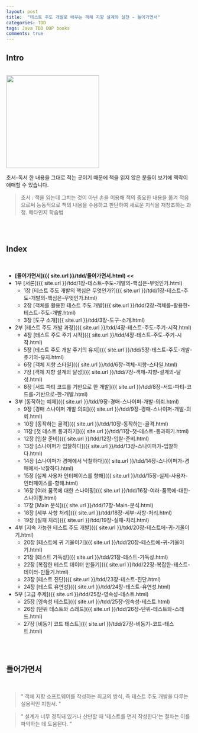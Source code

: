 ```yaml
---
layout: post
title:  "테스트 주도 개발로 배우는 객체 지향 설계와 실천 - 들어가면서"
categories: TDD
tags: Java TDD OOP books 
comments: true
---
```


## Intro
<br/>

<img src="{{ site.url }}/assets/cs/tn-ttd-oop.png" width="250" style="border: 1px solid #e9e9e9;" />

<br/>

초서-독서 한 내용을 그대로 적는 곳이기 때문에 책을 읽지 않은 분들이 보기에 맥락이 애매할 수 있습니다.
> 초서 : 책을 읽는데 그치는 것이 아닌 손을 이용해 책의 중요한 내용을 옮겨 적음으로써 
능동적으로 책의 내용을 수용하고 판단하여 새로운 지식을 재창조하는 과정. 메타인지 학습법  

<br/>    
<br/>   

## Index

<br/>

- **[들어가면서]({{ site.url }}/tdd/들어가면서.html) <<**
- 1부 [서론]({{ site.url }}/tdd/1장-테스트-주도-개발의-핵심은-무엇인가.html)
    + 1장 [테스트 주도 개발의 핵심은 무엇인가?]({{ site.url }}/tdd/1장-테스트-주도-개발의-핵심은-무엇인가.html)
    + 2장 [객체를 활용한 테스트 주도 개발]({{ site.url }}/tdd/2장-객체를-활용한-테스트-주도-개발.html)
    + 3장 [도구 소개]({{ site.url }}/tdd/3장-도구-소개.html)
- 2부 [테스트 주도 개발 과정]({{ site.url }}/tdd/4장-테스트-주도-주기-시작.html)
    + 4장 [테스트 주도 주기 시작]({{ site.url }}/tdd/4장-테스트-주도-주기-시작.html)
    + 5장 [테스트 주도 개발 주기의 유지]({{ site.url }}/tdd/5장-테스트-주도-개발-주기의-유지.html)
    + 6장 [객체 지향 스타일]({{ site.url }}/tdd/6장-객체-지향-스타일.html)
    + 7장 [객체 지향 설계의 달성]({{ site.url }}/tdd/7장-객체-지향-설계의-달성.html)
    + 8장 [서드 파티 코드를 기반으로 한 개발]({{ site.url }}/tdd/8장-서드-파티-코드를-기반으로-한-개발.html)
- 3부 [동작하는 예제]({{ site.url }}/tdd/9장-경매-스나이퍼-개발-의뢰.html)
    + 9장 [경매 스나이퍼 개발 의뢰]({{ site.url }}/tdd/9장-경매-스나이퍼-개발-의뢰.html)
    + 10장 [동작하는 골격]({{ site.url }}/tdd/10장-동작하는-골격.html)
    + 11장 [첫 테스트 통과하기]({{ site.url }}/tdd/11장-첫-테스트-통과하기.html)
    + 12장 [입찰 준비]({{ site.url }}/tdd/12장-입찰-준비.html)
    + 13장 [스나이퍼가 입찰하다]({{ site.url }}/tdd/13장-스나이퍼가-입찰하다.html)
    + 14장 [스나이퍼가 경매에서 낙찰하다]({{ site.url }}/tdd/14장-스나이퍼가-경매에서-낙찰하다.html)
    + 15장 [실제 사용자 인터페이스를 향해]({{ site.url }}/tdd/15장-실제-사용자-인터페이스를-향해.html)
    + 16장 [여러 품목에 대한 스나이핑]({{ site.url }}/tdd/16장-여러-품목에-대한-스나이핑.html)
    + 17장 [Main 분석]({{ site.url }}/tdd/17장-Main-분석.html)
    + 18장 [세부 사항 처리]({{ site.url }}/tdd/18장-세부-사항-처리.html)
    + 19장 [실패 처리]({{ site.url }}/tdd/19장-실패-처리.html)
- 4부 [지속 가능한 테스트 주도 개발]({{ site.url }}/tdd/20장-테스트에-귀-기울이기.html)
    + 20장 [테스트에 귀 기울이기]({{ site.url }}/tdd/20장-테스트에-귀-기울이기.html)
    + 21장 [테스트 가독성]({{ site.url }}/tdd/21장-테스트-가독성.html)
    + 22장 [복잡한 테스트 데이터 만들기]({{ site.url }}/tdd/22장-복잡한-테스트-데이터-만들기.html)
    + 23장 [테스트 진단]({{ site.url }}/tdd/23장-테스트-진단.html)
    + 24장 [테스트 유연성]({{ site.url }}/tdd/24장-테스트-유연성.html)
- 5부 [고급 주제]({{ site.url }}/tdd/25장-영속성-테스트.html)
    + 25장 [영속성 테스트]({{ site.url }}/tdd/25장-영속성-테스트.html)
    + 26장 [단위 테스트와 스레드]({{ site.url }}/tdd/26장-단위-테스트와-스레드.html)
    + 27장 [비동기 코드 테스트]({{ site.url }}/tdd/27장-비동기-코드-테스트.html)

<br/>  
<br/>

## 들어가면서

<br/>

<blockquote><p> " 객체 지향 소프트웨어를 작성하는 최고의 방식, 즉 테스트 주도 개발을 다루는 실용적인 지침서. " </p></blockquote>

<blockquote><p> " 설계가 너무 경직돼 있거나 산만할 때 '테스트를 먼저 작성한다'는 절차는 이를 파악하는 데 도움된다. "  </p></blockquote>

<br/>
